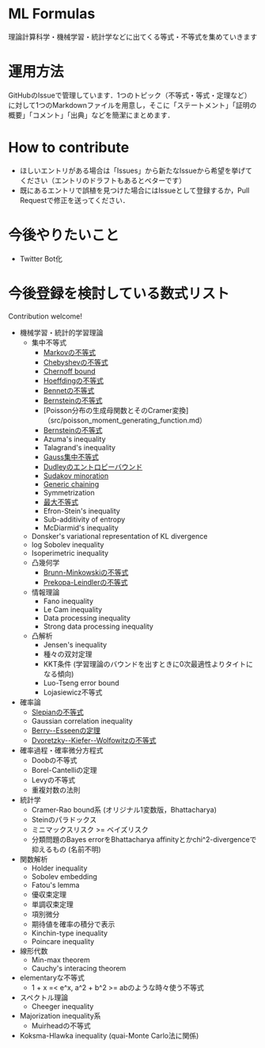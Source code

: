 # ML Formulas
理論計算科学・機械学習・統計学などに出てくる等式・不等式を集めていきます

# 運用方法

GitHubのIssueで管理しています．1つのトピック（不等式・等式・定理など）に対して1つのMarkdownファイルを用意し，そこに「ステートメント」「証明の概要」「コメント」「出典」などを簡潔にまとめます．

# How to contribute

* ほしいエントリがある場合は「Issues」から新たなIssueから希望を挙げてください（エントリのドラフトもあるとベターです）
* 既にあるエントリで誤植を見つけた場合にはIssueとして登録するか，Pull Requestで修正を送ってください．


# 今後やりたいこと

* Twitter Bot化

# 今後登録を検討している数式リスト

Contribution welcome!

* 機械学習・統計的学習理論
  * 集中不等式
    * [Markovの不等式](src/markov_inequality.md)
    * [Chebyshevの不等式](src/chebyshev_inequality.md)
    * [Chernoff bound](src/chernoff_bound.md)
    * [Hoeffdingの不等式](src/hoeffding_inequality.md)
    * [Bennetの不等式](src/bennett_inequality.md)
    * [Bernsteinの不等式](src/bernstein_inequality.md)
    * [Poisson分布の生成母関数とそのCramer変換]（src/poisson_moment_generating_function.md）
    * [Bernsteinの不等式](src/bernstein_inequality.md)
    * Azuma's inequality
    * Talagrand's inequality
    * [Gauss集中不等式](src/gaussian_concentration_inequality.md)
    * [Dudleyのエントロピーバウンド](src/dudley_entropy_bound.md)
    * [Sudakov minoration](src/sudakov_minoration.md)
    * [Generic chaining](src/generic_chaining.md)
    * Symmetrization
    * [最大不等式](src/maximal_inequality.md)
    * Efron-Stein's inequality
    * Sub-additivity of entropy
    * McDiarmid's inequality
  * Donsker's variational representation of KL divergence
  * log Sobolev inequality
  * Isoperimetric inequality
  * 凸幾何学
    * [Brunn-Minkowskiの不等式](src/brunn_minkowski_inequality.md)
    * [Prekopa-Leindlerの不等式](src/prekopa_leindler_inequality.md)
  * 情報理論
    * Fano inequality
    * Le Cam inequality
    * Data processing inequality
    * Strong data processing inequality
  * 凸解析
    * Jensen's inequality
    * 種々の双対定理
    * KKT条件 (学習理論のバウンドを出すときに0次最適性よりタイトになる傾向)
    * Luo-Tseng error bound
    * Lojasiewicz不等式
* 確率論
  * [Slepianの不等式](src/slepian_inequality.md)
  * Gaussian correlation inequality
  * [Berry--Esseenの定理](src/berry_esseen_univariate.md)
  * [Dvoretzky--Kiefer--Wolfowitzの不等式](dvoretzky_kiefer_wolfowitz_inequality.md)
* 確率過程・確率微分方程式
  * Doobの不等式
  * Borel-Cantelliの定理
  * Levyの不等式
  * 重複対数の法則
* 統計学
  * Cramer-Rao bound系 (オリジナル1変数版，Bhattacharya)
  * Steinのパラドックス
  * ミニマックスリスク >= ベイズリスク
  * 分類問題のBayes errorをBhattacharya affinityとかchi^2-divergenceで抑えるもの (名前不明)
* 関数解析
  * Holder inequality
  * Sobolev embedding
  * Fatou's lemma
  * 優収束定理
  * 単調収束定理
  * 項別微分
  * 期待値を確率の積分で表示
  * Kinchin-type inequality
  * Poincare inequality
* 線形代数
  * Min-max theorem
  * Cauchy's interacing theorem
* elementaryな不等式
  * 1 + x =< e^x, a^2 + b^2 >= abのような時々使う不等式
* スペクトル理論
  * Cheeger inequality
* Majorization inequality系
  * Muirheadの不等式
* Koksma-Hlawka inequality (quai-Monte Carlo法に関係)
